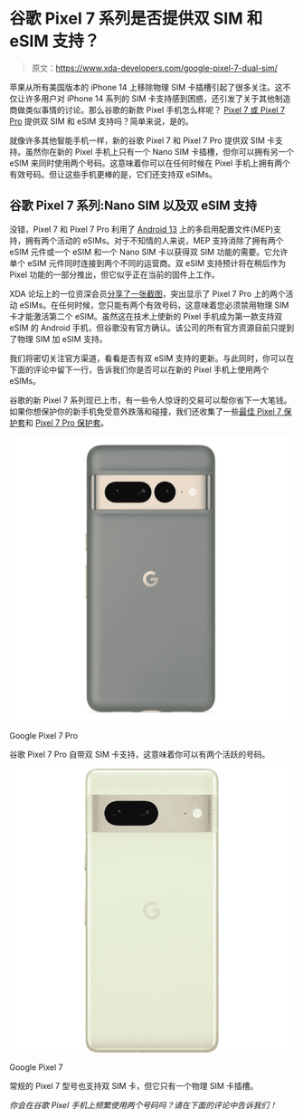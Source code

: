 # 谷歌 Pixel 7 系列是否提供双 SIM 和 eSIM 支持？

> 原文：<https://www.xda-developers.com/google-pixel-7-dual-sim/>

苹果从所有美国版本的 iPhone 14 上移除物理 SIM 卡插槽引起了很多关注。这不仅让许多用户对 iPhone 14 系列的 SIM 卡支持感到困惑，还引发了关于其他制造商做类似事情的讨论。那么谷歌的新款 Pixel 手机怎么样呢？ [Pixel 7 或 Pixel 7 Pro](https://www.xda-developers.com/google-pixel-7-pro/) 提供双 SIM 和 eSIM 支持吗？简单来说，是的。

就像许多其他智能手机一样，新的谷歌 Pixel 7 和 Pixel 7 Pro 提供双 SIM 卡支持。虽然你在新的 Pixel 手机上只有一个 Nano SIM 卡插槽，但你可以拥有另一个 eSIM 来同时使用两个号码。这意味着你可以在任何时候在 Pixel 手机上拥有两个有效号码。但让这些手机更棒的是，它们还支持双 eSIMs。

## 谷歌 Pixel 7 系列:Nano SIM 以及双 eSIM 支持

没错，Pixel 7 和 Pixel 7 Pro 利用了 [Android 13](https://www.xda-developers.com/android-13/) 上的多启用配置文件(MEP)支持，拥有两个活动的 eSIMs。对于不知情的人来说，MEP 支持消除了拥有两个 eSIM 元件或一个 eSIM 和一个 Nano SIM 卡以获得双 SIM 功能的需要。它允许单个 eSIM 元件同时连接到两个不同的运营商。双 eSIM 支持预计将在稍后作为 Pixel 功能的一部分推出，但它似乎正在当前的固件上工作。

XDA 论坛上的一位资深会员[分享了一张截图](https://forum.xda-developers.com/t/pixel-7-pro-does-support-dual-esim.4507401/)，突出显示了 Pixel 7 Pro 上的两个活动 eSIMs。在任何时候，您只能有两个有效号码，这意味着您必须禁用物理 SIM 卡才能激活第二个 eSIM。虽然这在技术上使新的 Pixel 手机成为第一款支持双 eSIM 的 Android 手机，但谷歌没有官方确认。该公司的所有官方资源目前只提到了物理 SIM 加 eSIM 支持。

我们将密切关注官方渠道，看看是否有双 eSIM 支持的更新。与此同时，你可以在下面的评论中留下一行，告诉我们你是否可以在新的 Pixel 手机上使用两个 eSIMs。

谷歌的新 Pixel 7 系列现已上市，有一些令人惊讶的交易可以帮你省下一大笔钱。如果你想保护你的新手机免受意外跌落和碰撞，我们还收集了一些[最佳 Pixel 7 保护套](https://www.xda-developers.com/best-google-pixel-7-cases/)和 [Pixel 7 Pro 保护套](https://www.xda-developers.com/best-google-pixel-7-pro-cases/)。

 <picture>![The Pixel 7 Pro is Google's top-of-the-line flagship of the year, featuring the second-gen Tensor SoC, a 120Hz LTPO display, a telephoto sensor, and a bigger battery.](img/26bf32dcd1e54473d448d9be3b56170c.png)</picture> 

Google Pixel 7 Pro

谷歌 Pixel 7 Pro 自带双 SIM 卡支持，这意味着你可以有两个活跃的号码。

 <picture>![The regular Pixel 7 models also support dual SIM. You can use a physical nano SIM card along with an eSIM.](img/0afff68991ff570efc5672f7e745a332.png)</picture> 

Google Pixel 7

常规的 Pixel 7 型号也支持双 SIM 卡，但它只有一个物理 SIM 卡插槽。

*你会在谷歌 Pixel 手机上频繁使用两个号码吗？请在下面的评论中告诉我们！*